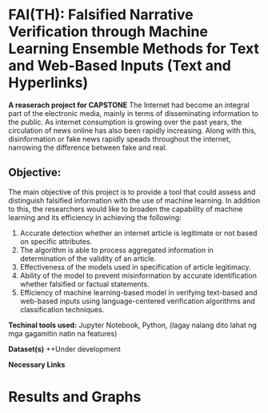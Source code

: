 # FAI(TH): Falsified Narrative Verification through Machine Learning Ensemble Methods for Text and Web-Based Inputs (Text and Hyperlinks)
**A reaserach project for CAPSTONE**
The Internet had become an integral part of the electronic media, mainly in terms of disseminating information to the public. As internet consumption is growing over the past years, the circulation of news online has also been rapidly increasing. Along with this, disinformation or fake news rapidly speads throughout the internet, narrowing the difference between fake and real.

## Objective:
The main objective of this project is to provide a tool that could assess and distinguish falsified information with the use of machine learning. In addition to this, the researchers would like to broaden the capability of machine learning and its efficiency in achieving the following:
1. Accurate detection whether an internet article is legitimate or not based on specific attributes.
2. The algorithm is able to process aggregated information in determination of the validity of an article.
3. Effectiveness of the models used in specification of article legitimacy.
4. Ability of the model to prevent misinformation by accurate identification whether falsified or factual statements.
5. Efficiency of machine learning-based model in verifying text-based and web-based inputs using language-centered verification algorithms and classification techniques. 

**Techinal tools used:**
Jupyter Notebook, Python, (lagay nalang dito lahat ng mga gagamitin natin na features)

**Dataset(s)**
++Under development

**Necessary Links**

# Results and Graphs